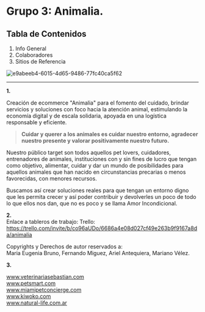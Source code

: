 # Grupo 3: Animalia.

## Tabla de Contenidos
1. Info General  
2. Colaboradores  
3. Sitios de Referencia  
  
![e9abeeb4-6015-4d65-9486-77fc40ca5f62](https://user-images.githubusercontent.com/100479971/164115117-5990176e-ac1e-4db5-927b-f222dafb2893.jpg)
  
  ---  
    
**1.**  

Creación de ecommerce "Animalia" para el fomento del cuidado, brindar servicios y soluciones con foco hacia la atención animal, estimulando la economía digital y de escala solidaria, apoyada en una logística responsable y eficiente.


> **Cuidar y querer a los animales es cuidar nuestro entorno, agradecer nuestro presente y valorar positivamente nuestro futuro.**


Nuestro público target son todos aquellos pet lovers, cuidadores, entrenadores de animales, instituciones con y sin fines de lucro que tengan como objetivo, alimentar, cuidar y dar un mundo de posibilidades para aquellos animales que han nacido en circunstancias precarias o menos favorecidas, con menores recursos.

Buscamos así crear soluciones reales para que tengan un entorno digno que les permita crecer y así poder contribuir y devolverles un poco de todo lo que ellos nos dan, que no es poco y se llama Amor Incondicional.  
  
  
**2.**  
Enlace a tableros de trabajo:
                             Trello: https://trello.com/invite/b/co96aUDo/6686a4e08d027cf49e263b9f9167a8da/animalia
                             
Copyrights y Derechos de autor reservados a:  
Maria Eugenia Bruno, Fernando Miguez, Ariel Antequiera, Mariano Vélez.

  
**3.**  
  
www.veterinariasebastian.com  
www.petsmart.com  
www.miamipetconcierge.com  
www.kiwoko.com  
www.natural-life.com.ar  
